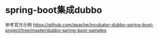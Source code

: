 # spring-boot集成dubbo

参考官方示例
https://github.com/apache/incubator-dubbo-spring-boot-project/tree/master/dubbo-spring-boot-samples